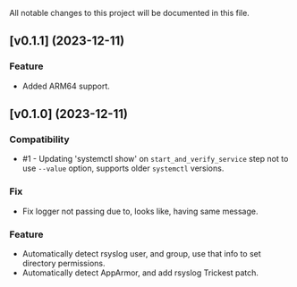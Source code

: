 All notable changes to this project will be documented in this file.

## [v0.1.1] (2023-12-11)
### Feature
* Added ARM64 support.

## [v0.1.0] (2023-12-11)

### Compatibility
* #1 - Updating 'systemctl show' on `start_and_verify_service` step not to use `--value` option, supports older `systemctl` versions. 

### Fix
* Fix logger not passing due to, looks like, having same message.

### Feature
* Automatically detect rsyslog user, and group, use that info to set directory permissions.
* Automatically detect AppArmor, and add rsyslog Trickest patch.